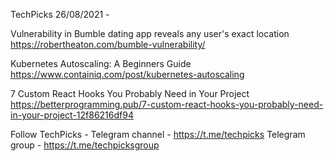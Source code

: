 TechPicks 26/08/2021 -

Vulnerability in Bumble dating app reveals any user's exact location
https://robertheaton.com/bumble-vulnerability/

Kubernetes Autoscaling: A Beginners Guide
https://www.containiq.com/post/kubernetes-autoscaling

7 Custom React Hooks You Probably Need in Your Project
https://betterprogramming.pub/7-custom-react-hooks-you-probably-need-in-your-project-12f86216df94

Follow TechPicks -
Telegram channel - https://t.me/techpicks
Telegram group - https://t.me/techpicksgroup